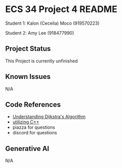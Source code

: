 # ECS 34 Project 4 README

Student 1: Kalon (Cecelia) Moco (919570223)

Student 2: Amy Lee (918477990)

## Project Status
This Project is currently unfinished

## Known Issues
N/A

## Code References
* [Understanding Dijkstra's Algorithm](https://en.wikipedia.org/wiki/Dijkstra%27s_algorithm)
* [utilizing C++](https://cplusplus.com/reference/)
* piazza for questions
* discord for questions


## Generative AI 
N/A